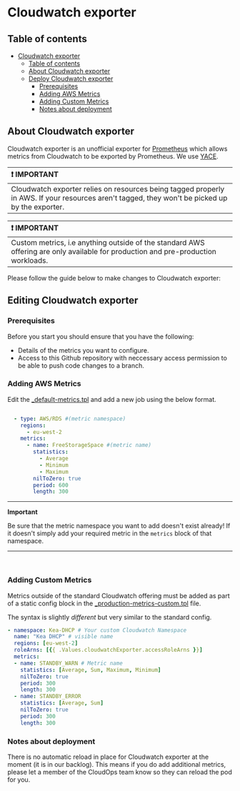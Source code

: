 # Cloudwatch exporter

## Table of contents

- [Cloudwatch exporter](#azure-metrics-exporter)
  - [Table of contents](#table-of-contents)
  - [About Cloudwatch exporter](#about-azure-metrics-exporter)
  - [Deploy Cloudwatch exporter](#deploy-azure-metrics-exporter)
    - [Prerequisites](#prerequisites)
    - [Adding AWS Metrics](#adding-aws-metrics)
    - [Adding Custom Metrics](#adding-custom-metrics)
    - [Notes about deployment](#notes-about-deployment)

## About Cloudwatch exporter

Cloudwatch exporter is an unofficial exporter for [Prometheus](https://prometheus.io/) which allows metrics from Cloudwatch to be exported by Prometheus.  We use [YACE](https://github.com/nerdswords/yet-another-cloudwatch-exporter). 

| :exclamation: IMPORTANT          |
|:---------------------------|
| Cloudwatch exporter relies on resources being tagged properly in AWS.  If your resources aren't tagged, they won't be picked up by the exporter.     |


| :exclamation: IMPORTANT          |
|:---------------------------|
| Custom metrics, i.e anything outside of the standard AWS offering are only available for production and pre-production workloads.   |

Please follow the guide below to make changes to Cloudwatch exporter:

## Editing Cloudwatch exporter

### Prerequisites

Before you start you should ensure that you have the following:
- Details of the metrics you want to configure.
- Access to this Github repository with neccessary access permission to be able to push code changes to a branch.

### Adding AWS Metrics

Edit the [_default-metrics.tpl](kubernetes/infrastructure-monitoring/templates/cloudwatch-metrics/_default-metrics.tpl) and add a new job using the below format.
```yaml

  - type: AWS/RDS #(metric namespace)
    regions:
      - eu-west-2
    metrics:
      - name: FreeStorageSpace #(metric name)
        statistics:
          - Average
          - Minimum
          - Maximum
        nilToZero: true
        period: 600
        length: 300
```
---
**Important**

Be sure that the metric namespace you want to add doesn't exist already! If it doesn't simply add your required metric in the `metrics` block of that namespace.

---
<br>

### Adding Custom Metrics

Metrics outside of the standard Cloudwatch offering must be added as part of a static config block in the [_production-metrics-custom.tpl](kubernetes/infrastructure-monitoring/templates/cloudwatch-metrics/_production-metrics-custom.tpl) file.

The syntax is slightly _different_ but very similar to the standard config.

```yaml
- namespace: Kea-DHCP # Your custom Cloudwatch Namespace
  name: "Kea DHCP" # visible name
  regions: [eu-west-2]
  roleArns: [{{ .Values.cloudwatchExporter.accessRoleArns }}]
  metrics:
  - name: STANDBY_WARN # Metric name
    statistics: [Average, Sum, Maximum, Minimum]
    nilToZero: true
    period: 300
    length: 300
  - name: STANDBY_ERROR
    statistics: [Average, Sum]
    nilToZero: true
    period: 300
    length: 300 
```

### Notes about deployment

There is no automatic reload in place for Cloudwatch exporter at the moment (it is in our backlog).  This means if you do add additional metrics, please let a member of the CloudOps team know so they can reload the pod for you.
